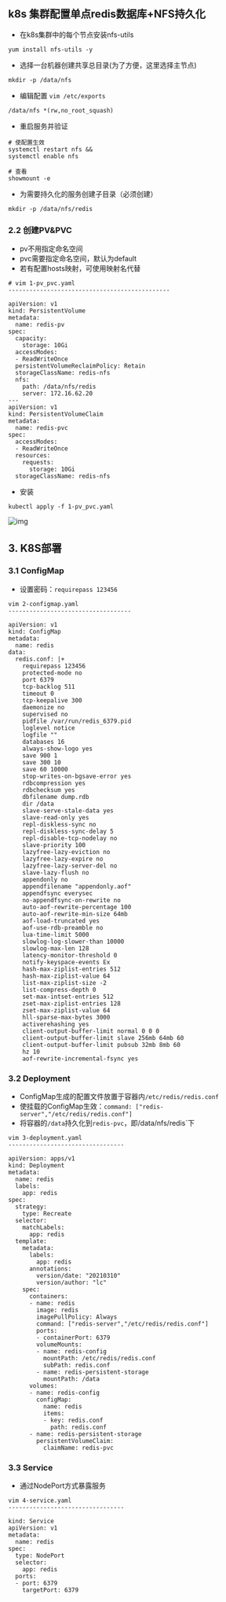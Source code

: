 ## k8s 集群配置单点redis数据库+NFS持久化 ##

- 在k8s集群中的每个节点安装nfs-utils

```shell
yum install nfs-utils -y
```

- 选择一台机器创建共享总目录(为了方便，这里选择主节点)

```shell
mkdir -p /data/nfs
```

- 编辑配置 `vim /etc/exports`

```shell
/data/nfs *(rw,no_root_squash)
```

- 重启服务并验证

```shell
# 使配置生效
systemctl restart nfs &&
systemctl enable nfs

# 查看
showmount -e
```

- 为需要持久化的服务创建子目录（必须创建）

```shell
mkdir -p /data/nfs/redis
```

### 2.2 创建PV&PVC

- pv不用指定命名空间
- pvc需要指定命名空间，默认为default
- 若有配置hosts映射，可使用映射名代替

```text
# vim 1-pv_pvc.yaml
----------------------------------------------

apiVersion: v1
kind: PersistentVolume
metadata:
  name: redis-pv
spec:
  capacity:
    storage: 10Gi
  accessModes:
  - ReadWriteOnce
  persistentVolumeReclaimPolicy: Retain
  storageClassName: redis-nfs
  nfs:
    path: /data/nfs/redis
    server: 172.16.62.20
---
apiVersion: v1
kind: PersistentVolumeClaim
metadata:
  name: redis-pvc
spec:
  accessModes:
  - ReadWriteOnce
  resources:
    requests:
      storage: 10Gi
  storageClassName: redis-nfs
```

- 安装

```text
kubectl apply -f 1-pv_pvc.yaml
```

![img](https://pic1.zhimg.com/80/v2-b4194bca912dd67c95d41870e9e91138_720w.webp)



## 3. K8S部署

### 3.1 ConfigMap

- 设置密码：`requirepass 123456`

```text
vim 2-configmap.yaml
-----------------------------------

apiVersion: v1
kind: ConfigMap
metadata:
  name: redis
data:
  redis.conf: |+
    requirepass 123456
    protected-mode no
    port 6379
    tcp-backlog 511
    timeout 0
    tcp-keepalive 300
    daemonize no
    supervised no
    pidfile /var/run/redis_6379.pid
    loglevel notice
    logfile ""
    databases 16
    always-show-logo yes
    save 900 1
    save 300 10
    save 60 10000
    stop-writes-on-bgsave-error yes
    rdbcompression yes
    rdbchecksum yes
    dbfilename dump.rdb
    dir /data
    slave-serve-stale-data yes
    slave-read-only yes
    repl-diskless-sync no
    repl-diskless-sync-delay 5
    repl-disable-tcp-nodelay no
    slave-priority 100
    lazyfree-lazy-eviction no
    lazyfree-lazy-expire no
    lazyfree-lazy-server-del no
    slave-lazy-flush no
    appendonly no
    appendfilename "appendonly.aof"
    appendfsync everysec
    no-appendfsync-on-rewrite no
    auto-aof-rewrite-percentage 100
    auto-aof-rewrite-min-size 64mb
    aof-load-truncated yes
    aof-use-rdb-preamble no
    lua-time-limit 5000
    slowlog-log-slower-than 10000
    slowlog-max-len 128
    latency-monitor-threshold 0
    notify-keyspace-events Ex
    hash-max-ziplist-entries 512
    hash-max-ziplist-value 64
    list-max-ziplist-size -2
    list-compress-depth 0
    set-max-intset-entries 512
    zset-max-ziplist-entries 128
    zset-max-ziplist-value 64
    hll-sparse-max-bytes 3000
    activerehashing yes
    client-output-buffer-limit normal 0 0 0
    client-output-buffer-limit slave 256mb 64mb 60
    client-output-buffer-limit pubsub 32mb 8mb 60
    hz 10
    aof-rewrite-incremental-fsync yes
```

### 3.2 Deployment

- ConfigMap生成的配置文件放置于容器内`/etc/redis/redis.conf`
- 使挂载的ConfigMap生效：`command: ["redis-server","/etc/redis/redis.conf"]`
- 将容器的`/data`持久化到`redis-pvc`，即/data/nfs/redis`下

```text
vim 3-deployment.yaml
---------------------------------

apiVersion: apps/v1
kind: Deployment
metadata:
  name: redis
  labels:
    app: redis
spec:
  strategy:
    type: Recreate
  selector:
    matchLabels:
      app: redis
  template:
    metadata:
      labels:
        app: redis
      annotations:
        version/date: "20210310"
        version/author: "lc"
    spec:
      containers:
      - name: redis
        image: redis
        imagePullPolicy: Always
        command: ["redis-server","/etc/redis/redis.conf"]
        ports:
        - containerPort: 6379
        volumeMounts:
        - name: redis-config
          mountPath: /etc/redis/redis.conf
          subPath: redis.conf
        - name: redis-persistent-storage
          mountPath: /data
      volumes:
      - name: redis-config
        configMap:
          name: redis
          items:
          - key: redis.conf
            path: redis.conf
      - name: redis-persistent-storage
        persistentVolumeClaim:
          claimName: redis-pvc
```

### 3.3 Service

- 通过NodePort方式暴露服务

```text
vim 4-service.yaml
---------------------------------

kind: Service
apiVersion: v1
metadata:
  name: redis
spec:
  type: NodePort
  selector:
    app: redis
  ports:
  - port: 6379
    targetPort: 6379
```